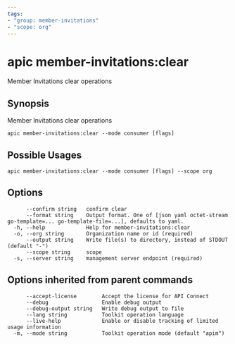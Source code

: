 ```yaml
---
tags:
- "group: member-invitations"
- "scope: org"
---
```

# apic member-invitations:clear

Member Invitations clear operations

## Synopsis

Member Invitations clear operations

```
apic member-invitations:clear --mode consumer [flags]
```

## Possible Usages

```
apic member-invitations:clear --mode consumer [flags] --scope org
```

## Options

```
      --confirm string   confirm clear
      --format string    Output format. One of [json yaml octet-stream go-template=... go-template-file=...], defaults to yaml.
  -h, --help             Help for member-invitations:clear
  -o, --org string       Organization name or id (required)
      --output string    Write file(s) to directory, instead of STDOUT (default "-")
      --scope string     scope
  -s, --server string    management server endpoint (required)
```

## Options inherited from parent commands

```
      --accept-license        Accept the license for API Connect
      --debug                 Enable debug output
      --debug-output string   Write debug output to file
      --lang string           Toolkit operation language
      --live-help             Enable or disable tracking of limited usage information
  -m, --mode string           Toolkit operation mode (default "apim")
```
